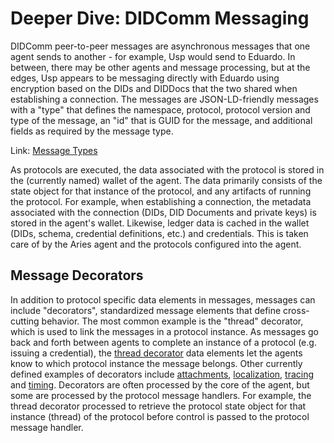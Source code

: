 # Deeper Dive: DIDComm Messaging

DIDComm peer-to-peer messages are asynchronous messages that one agent sends to another - for example, Usp would send to Eduardo. In between, there may be other agents and message processing, but at the edges, Usp appears to be messaging directly with Eduardo using encryption based on the DIDs and DIDDocs that the two shared when establishing a connection. The messages are JSON-LD-friendly messages with a "type" that defines the namespace, protocol, protocol version and type of the message, an "id" that is GUID for the message, and additional fields as required by the message type.

Link: [Message Types](https://github.com/hyperledger/aries-rfcs/blob/main/concepts/0020-message-types/README.md)

As protocols are executed, the data associated with the protocol is stored in the (currently named) wallet of the agent. The data primarily consists of the state object for that instance of the protocol, and any artifacts of running the protocol. For example, when establishing a connection, the metadata associated with the connection (DIDs, DID Documents and private keys) is stored in the agent's wallet. Likewise, ledger data is cached in the wallet (DIDs, schema, credential definitions, etc.) and credentials. This is taken care of by the Aries agent and the protocols configured into the agent.

## Message Decorators

In addition to protocol specific data elements in messages, messages can include "decorators", standardized message elements that define cross-cutting behavior. The most common example is the "thread" decorator, which is used to link the messages in a protocol instance. As messages go back and forth between agents to complete an instance of a protocol (e.g. issuing a credential), the [thread decorator](https://github.com/hyperledger/aries-rfcs/tree/main/concepts/0008-message-id-and-threading) data elements let the agents know to which protocol instance the message belongs. Other currently defined examples of decorators include [attachments](https://github.com/hyperledger/aries-rfcs/tree/main/concepts/0017-attachments), [localization](https://github.com/hyperledger/aries-rfcs/blob/main/features/0043-l10n/README.md), [tracing](https://github.com/hyperledger/aries-rfcs/blob/main/features/0034-message-tracing/README.md) and [timing](https://github.com/hyperledger/aries-rfcs/blob/main/features/0032-message-timing/README.md). Decorators are often processed by the core of the agent, but some are processed by the protocol message handlers. For example, the thread decorator processed to retrieve the protocol state object for that instance (thread) of the protocol before control is passed to the protocol message handler.
